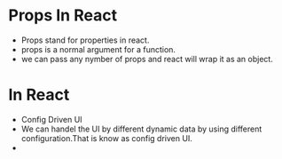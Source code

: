 # Props In React
- Props stand for properties in react.
-  props is a normal argument for a function.
- we can pass any nymber of props and react will wrap it as an object.
# In React
- Config Driven UI
- We can handel the UI by different dynamic data by using different configuration.That is know as config driven UI.
- 